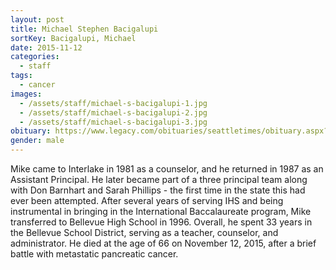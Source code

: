 ```yaml
---
layout: post
title: Michael Stephen Bacigalupi
sortKey: Bacigalupi, Michael
date: 2015-11-12
categories:
  - staff
tags:
  - cancer
images:
  - /assets/staff/michael-s-bacigalupi-1.jpg
  - /assets/staff/michael-s-bacigalupi-2.jpg
  - /assets/staff/michael-s-bacigalupi-3.jpg
obituary: https://www.legacy.com/obituaries/seattletimes/obituary.aspx?n=michael-stephen-bacigalupi&pid=176608825&
gender: male
---
```

Mike came to Interlake in 1981 as a counselor, and he returned in 1987 as an Assistant Principal.  He later became part of a three principal team along with Don Barnhart and Sarah Phillips - the first time in the state this had ever been attempted.  After several years of serving IHS and being instrumental in bringing in the International Baccalaureate program, Mike transferred to Bellevue High School in 1996.  Overall, he spent 33 years in the Bellevue School District, serving as a teacher, counselor, and administrator.  He died at the age of 66 on November 12, 2015, after a brief battle with metastatic pancreatic cancer.
